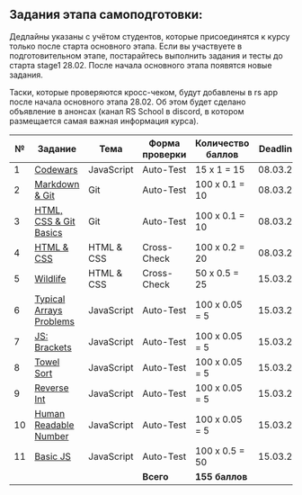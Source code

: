 ## Задания этапа самоподготовки:

Дедлайны указаны с учётом студентов, которые присоединятся к курсу только после старта основного этапа. Если вы участвуете в подготовительном этапе, постарайтесь выполнить задания и тесты до старта stage1 28.02. После начала основного этапа появятся новые задания.

Таски, которые проверяются кросс-чеком, будут добавлены в rs app после начала основного этапа 28.02. Об этом будет сделано объявление в анонсах (канал RS School в discord, в котором размещается самая важная информация курса).

| № | Задание                                | Тема     |Форма проверки| Количество баллов | Deadline |
| - | -------------------------------------- | -------- | ------------ | ----------------- | -------- |
| 1 |[Codewars](tasks/codewars.md)           |JavaScript| Auto-Test    | 15 х 1 = 15       | 08.03.21 |
| 2 |[Markdown & Git](tasks/git-markdown.md) |Git       | Auto-Test    | 100 х 0.1 = 10    | 08.03.21 |
| 3 |[HTML, CSS & Git Basics](tasks/html-css-git.md)|Git       | Auto-Test    | 100 х 0.1 = 10    | 08.03.21 |
| 4 |[HTML & CSS](tasks/html-css.md)         |HTML & CSS| Cross-Check  | 100 х 0.2 = 20    | 08.03.21 |
| 5 |[Wildlife](tasks/wildlife.md)           |HTML & CSS| Cross-Check  | 50 х 0.5 = 25     | 15.03.21 |
| 6 |[Typical Arrays Problems](https://github.com/rolling-scopes-school/typical-arrays-problems/blob/master/README.md)|JavaScript| Auto-Test    | 100 х 0.05 = 5    | 15.03.21 |
| 7 |[JS: Brackets](https://github.com/Shastel/brackets)                                                              |JavaScript| Auto-Test    | 100 х 0.05 = 5    | 15.03.21 |
| 8 |[Towel Sort](https://github.com/rolling-scopes-school/towel-sort/blob/master/README.md)                          |JavaScript| Auto-Test    | 100 х 0.05 = 5    | 15.03.21 |
| 9 |[Reverse Int](https://github.com/rolling-scopes-school/reverse-int/blob/master/README.md)                        |JavaScript| Auto-Test    | 100 х 0.05 = 5    | 15.03.21 |
| 10|[Human Readable Number](https://github.com/rolling-scopes-school/human-readable-number/blob/master/README.md)    |JavaScript| Auto-Test    | 100 х 0.05 = 5    | 15.03.21 |
| 11|[Basic JS](https://github.com/AlreadyBored/basic-js) |JavaScript| Auto-Test    | 100 х 0.5 = 50    | 15.03.21 |
|   |                                        |          | **Всего**    | **155 баллов**    |          |
